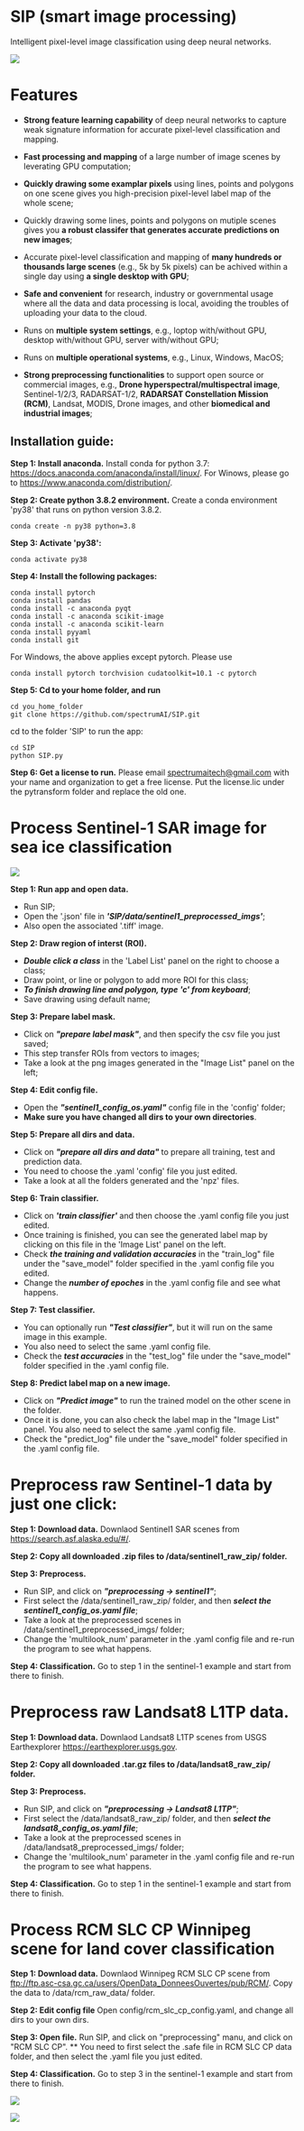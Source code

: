 
# SIP (smart image processing) 

Intelligent pixel-level image classification using deep neural networks.

![](./pics/vhr.png)

# Features

* **Strong feature learning capability** of deep neural networks to capture weak signature information for accurate pixel-level classification and mapping.

* **Fast processing and mapping** of a large number of image scenes by leverating GPU computation;

* **Quickly drawing some examplar pixels** using lines, points and polygons on one scene gives you high-precision pixel-level label map of the whole scene;

* Quickly drawing some lines, points and polygons on mutiple scenes gives you **a robust classifer that generates accurate predictions on new images**; 

* Accurate pixel-level classification and mapping of **many hundreds or thousands large scenes** (e.g., 5k by 5k pixels) can be achived within a single day using **a single desktop with GPU**;

* **Safe and convenient** for research, industry or governmental usage where all the data and data processing is local, avoiding the troubles of uploading your data to the cloud.

* Runs on **multiple system settings**, e.g., loptop with/without GPU, desktop with/without GPU, server with/without GPU; 

* Runs on **multiple operational systems**, e.g., Linux, Windows, MacOS; 

* **Strong preprocessing functionalities** to support open source or commercial images, e.g., **Drone hyperspectral/multispectral image**, Sentinel-1/2/3, RADARSAT-1/2, **RADARSAT Constellation Mission (RCM)**, Landsat, MODIS, Drone images, and other **biomedical and industrial images**;


## Installation guide:

**Step 1: Install anaconda.** Install conda for python 3.7: https://docs.anaconda.com/anaconda/install/linux/. For Winows, please go to https://www.anaconda.com/distribution/. 

**Step 2: Create python 3.8.2 environment.** Create a conda environment 'py38' that runs on python version 3.8.2. 
```
conda create -n py38 python=3.8
```

**Step 3: Activate 'py38':**

```
conda activate py38
```

**Step 4: Install the following packages:**
```
conda install pytorch 
conda install pandas
conda install -c anaconda pyqt
conda install -c anaconda scikit-image
conda install -c anaconda scikit-learn
conda install pyyaml
conda install git
```
For Windows, the above applies except pytorch. Please use 
```
conda install pytorch torchvision cudatoolkit=10.1 -c pytorch
```

**Step 5: Cd to your home folder, and run**
```
cd you_home_folder
git clone https://github.com/spectrumAI/SIP.git
```

cd to the folder 'SIP' to run the app:
```
cd SIP
python SIP.py
```

**Step 6: Get a license to run.** Please email spectrumaitech@gmail.com with your name and organization to get a free license. Put the license.lic under the pytransform folder and replace the old one. 

# Process Sentinel-1 SAR image for sea ice classification

![](./pics/classify.gif)

**Step 1: Run app and open data.** 
- Run SIP;
- Open the '.json' file in ***'SIP/data/sentinel1_preprocessed_imgs'***;
- Also open the associated '.tiff' image.

**Step 2: Draw region of interst (ROI).**  
- ***Double click a class*** in the 'Label List' panel on the right to choose a class; 
- Draw point, or line or polygon to add more ROI for this class;
- ***To finish drawing line and polygon, type 'c' from keyboard***;
- Save drawing using default name;

**Step 3: Prepare label mask.** 
- Click on ***"prepare label mask"***, and then specify the csv file you just saved;
- This step transfer ROIs from vectors to images;
- Take a look at the png images generated in the "Image List" panel on the left;

**Step 4: Edit config file.** 
- Open the ***"sentinel1_config_os.yaml"*** config file in the 'config' folder;
- **Make sure you have changed all dirs to your own directories**.

**Step 5: Prepare all dirs and data.** 
- Click on ***"prepare all dirs and data"*** to prepare all training, test and prediction data. 
- You need to choose the .yaml 'config' file you just edited. 
- Take a look at all the folders generated and the 'npz' files. 

**Step 6: Train classifier.** 
- Click on ***'train classifier'*** and then choose the .yaml config file you just edited. 
- Once training is finished, you can see the generated label map by clicking on this file in the 'Image List' panel on the left. 
- Check ***the training and validation accuracies*** in the "train_log" file under the "save_model" folder specified in the .yaml config file you edited. 
- Change the ***number of epoches*** in the .yaml config file and see what happens. 

**Step 7: Test classifier.** 
- You can optionally run ***"Test classifier"***, but it will run on the same image in this example. 
- You also need to select the same .yaml config file. 
- Check the ***test accuracies*** in the "test_log" file under the "save_model" folder specified in the .yaml config file.  

**Step 8: Predict label map on a new image.** 
- Click on ***"Predict image"*** to run the trained model on the other scene in the folder.
- Once it is done, you can also check the label map in the "Image List" panel. You also need to select the same .yaml config file.
- Check the "predict_log" file under the "save_model" folder specified in the .yaml config file. 


# Preprocess raw Sentinel-1 data by just one click:

**Step 1: Download data.** Downlaod Sentinel1 SAR scenes from https://search.asf.alaska.edu/#/.

**Step 2: Copy all downloaded .zip files to /data/sentinel1_raw_zip/ folder.** 

**Step 3: Preprocess.** 
- Run SIP, and click on ***"preprocessing -> sentinel1"***;
- First select the /data/sentinel1_raw_zip/ folder, and then ***select the sentinel1_config_os.yaml file***;
- Take a look at the preprocessed scenes in /data/sentinel1_preprocessed_imgs/ folder;
- Change the 'multilook_num' parameter in the .yaml config file and re-run the program to see what happens. 

**Step 4: Classification.** Go to step 1 in the sentinel-1 example and start from there to finish.

# Preprocess raw Landsat8 L1TP data. 

**Step 1: Download data.** Downlaod Landsat8 L1TP scenes from USGS Earthexplorer https://earthexplorer.usgs.gov. 

**Step 2: Copy all downloaded .tar.gz files to /data/landsat8_raw_zip/ folder.** 

**Step 3: Preprocess.** 
- Run SIP, and click on ***"preprocessing -> Landsat8 L1TP"***;
- First select the /data/landsat8_raw_zip/ folder, and then ***select the landsat8_config_os.yaml file***;
- Take a look at the preprocessed scenes in /data/landsat8_preprocessed_imgs/ folder;
- Change the 'multilook_num' parameter in the .yaml config file and re-run the program to see what happens. 

**Step 4: Classification.** Go to step 1 in the sentinel-1 example and start from there to finish.



# Process RCM SLC CP Winnipeg scene for land cover classification

**Step 1: Download data.** Downlaod Winnipeg RCM SLC CP scene from ftp://ftp.asc-csa.gc.ca/users/OpenData_DonneesOuvertes/pub/RCM/. Copy the data to /data/rcm_raw_data/ folder.

**Step 2: Edit config file** Open config/rcm_slc_cp_config.yaml, and change all dirs to your own dirs.

**Step 3: Open file.** Run SIP, and click on "preprocessing" manu, and click on "RCM SLC CP". ** You need to first select the .safe file in RCM SLC CP data folder, and then select the .yaml file you just edited.

**Step 4: Classification.** Go to step 3 in the sentinel-1 example and start from there to finish.

![](./pics/rcm.png)

![](./pics/rcm_result.png)

